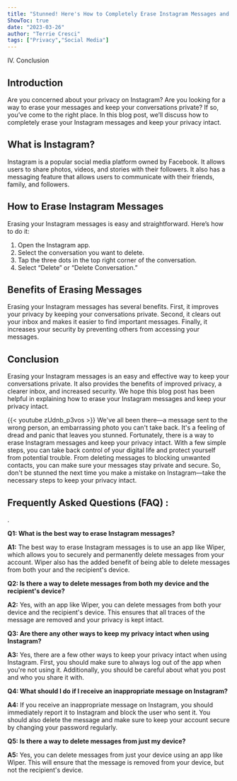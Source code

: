 ```yaml
---
title: "Stunned! Here's How to Completely Erase Instagram Messages and Keep Your Privacy Intact"
ShowToc: true 
date: "2023-03-26"
author: "Terrie Cresci" 
tags: ["Privacy","Social Media"]
---
```

IV. Conclusion

## Introduction

Are you concerned about your privacy on Instagram? Are you looking for a way to erase your messages and keep your conversations private? If so, you’ve come to the right place. In this blog post, we’ll discuss how to completely erase your Instagram messages and keep your privacy intact.

## What is Instagram?

Instagram is a popular social media platform owned by Facebook. It allows users to share photos, videos, and stories with their followers. It also has a messaging feature that allows users to communicate with their friends, family, and followers.

## How to Erase Instagram Messages

Erasing your Instagram messages is easy and straightforward. Here’s how to do it:

1. Open the Instagram app.
2. Select the conversation you want to delete.
3. Tap the three dots in the top right corner of the conversation.
4. Select “Delete” or “Delete Conversation.”

## Benefits of Erasing Messages

Erasing your Instagram messages has several benefits. First, it improves your privacy by keeping your conversations private. Second, it clears out your inbox and makes it easier to find important messages. Finally, it increases your security by preventing others from accessing your messages.

## Conclusion

Erasing your Instagram messages is an easy and effective way to keep your conversations private. It also provides the benefits of improved privacy, a clearer inbox, and increased security. We hope this blog post has been helpful in explaining how to erase your Instagram messages and keep your privacy intact.

{{< youtube zUdnb_p3vos >}} 
We've all been there—a message sent to the wrong person, an embarrassing photo you can't take back. It's a feeling of dread and panic that leaves you stunned. Fortunately, there is a way to erase Instagram messages and keep your privacy intact. With a few simple steps, you can take back control of your digital life and protect yourself from potential trouble. From deleting messages to blocking unwanted contacts, you can make sure your messages stay private and secure. So, don't be stunned the next time you make a mistake on Instagram—take the necessary steps to keep your privacy intact.

## Frequently Asked Questions (FAQ) :
. 

**Q1: What is the best way to erase Instagram messages?**

**A1:** The best way to erase Instagram messages is to use an app like Wiper, which allows you to securely and permanently delete messages from your account. Wiper also has the added benefit of being able to delete messages from both your and the recipient's device.

**Q2: Is there a way to delete messages from both my device and the recipient's device?**

**A2:** Yes, with an app like Wiper, you can delete messages from both your device and the recipient's device. This ensures that all traces of the message are removed and your privacy is kept intact.

**Q3: Are there any other ways to keep my privacy intact when using Instagram?**

**A3:** Yes, there are a few other ways to keep your privacy intact when using Instagram. First, you should make sure to always log out of the app when you're not using it. Additionally, you should be careful about what you post and who you share it with.

**Q4: What should I do if I receive an inappropriate message on Instagram?**

**A4:** If you receive an inappropriate message on Instagram, you should immediately report it to Instagram and block the user who sent it. You should also delete the message and make sure to keep your account secure by changing your password regularly.

**Q5: Is there a way to delete messages from just my device?**

**A5:** Yes, you can delete messages from just your device using an app like Wiper. This will ensure that the message is removed from your device, but not the recipient's device.


